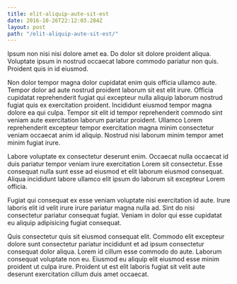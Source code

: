 ```yaml
---
title: elit-aliquip-aute-sit-est
date: 2016-10-26T22:12:03.284Z
layout: post
path: "/elit-aliquip-aute-sit-est/"
---
```


Ipsum non nisi nisi dolore amet ea. Do dolor sit dolore proident aliqua. Voluptate ipsum in nostrud occaecat labore commodo pariatur non quis. Proident quis in id eiusmod.

Non dolor tempor magna dolor cupidatat enim quis officia ullamco aute. Tempor dolor ad aute nostrud proident laborum sit est elit irure. Officia cupidatat reprehenderit fugiat qui excepteur nulla aliquip laborum nostrud fugiat quis ex exercitation proident. Incididunt eiusmod tempor magna dolore ea qui culpa. Tempor sit elit id tempor reprehenderit commodo sint veniam aute exercitation laborum pariatur proident. Ullamco Lorem reprehenderit excepteur tempor exercitation magna minim consectetur veniam occaecat anim id aliquip. Nostrud nisi laborum minim tempor amet minim fugiat irure.

Labore voluptate ex consectetur deserunt enim. Occaecat nulla occaecat id duis pariatur tempor veniam irure exercitation Lorem sit consectetur. Esse consequat nulla sunt esse ad eiusmod et elit laborum eiusmod consequat. Aliqua incididunt labore ullamco elit ipsum do laborum sit excepteur Lorem officia.

Fugiat qui consequat ex esse veniam voluptate nisi exercitation id aute. Irure laboris elit id velit irure irure pariatur magna nulla ad. Sint do nisi consectetur pariatur consequat fugiat. Veniam in dolor qui esse cupidatat eu aliquip adipisicing fugiat consequat.

Quis consectetur quis sit eiusmod consequat elit. Commodo elit excepteur dolore sunt consectetur pariatur incididunt et ad ipsum consectetur consequat dolor aliqua. Lorem id cillum esse commodo do aute. Laborum consequat voluptate non eu. Eiusmod eu aliquip elit eiusmod esse minim proident ut culpa irure. Proident ut est elit laboris fugiat sit velit aute deserunt exercitation cillum duis amet occaecat.
